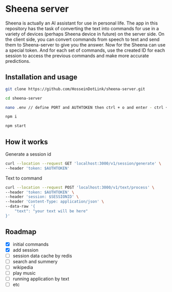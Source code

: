# Sheena server

Sheena is actually an AI assistant for use in personal life.
The app in this repository has the task of converting the text into commands for use in a variety of devices (perhaps Sheena device in future) on the server side.
On the client side, you can convert commands from speech to text and send them to Sheena-server to give you the answer.
Now for the Sheena can use a special token. And for each set of commands, use the created ID for each session to access the previous commands and make more accurate predictions.

## Installation and usage


```bash
git clone https://github.com/HosseinDotLink/sheena-server.git

cd sheena-server

nano .env // define PORT and AUTHTOKEN then ctrl + o and enter - ctrl + x and enter

npm i

npm start
```

## How it works

Generate a session id
```bash
curl --location --request GET 'localhost:3000/v1/session/generate' \
--header 'token: $AUTHTOKEN'
```

Text to command
```bash
curl --location --request POST 'localhost:3000/v1/text/process' \
--header 'token: $AUTHTOKEN' \
--header 'session: $SESSIONID' \
--header 'Content-Type: application/json' \
--data-raw '{
    "text": "your text will be here"
}'
```

## Roadmap
- [x] initial commands
- [x] add session
- [ ] session data cache by redis
- [ ] search and summery
- [ ] wikipedia
- [ ] play music
- [ ] running application by text
- [ ] etc
